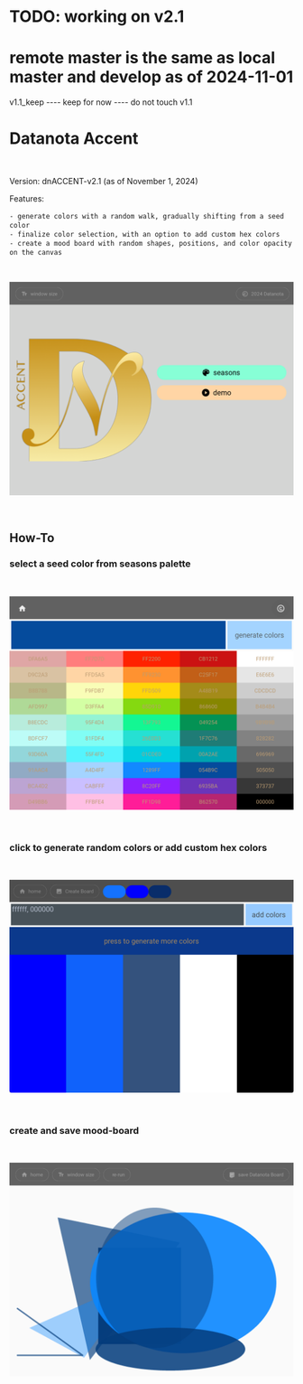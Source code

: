 

# TODO: working on v2.1
# remote master is the same as local master and develop as of 2024-11-01

v1.1_keep ---- keep for now ---- do not touch v1.1

# Datanota Accent

<br>

Version: dnACCENT-v2.1 (as of November 1, 2024)

Features:

    - generate colors with a random walk, gradually shifting from a seed color
    - finalize color selection, with an option to add custom hex colors
    - create a mood board with random shapes, positions, and color opacity on the canvas

<br>

![local](./assets/accent_apphome.png)

<br>

## How-To

### select a seed color from seasons palette

<br>

![local](assets/accent_seed_color.png)

<br>

### click to generate random colors or add custom hex colors

<br>

![local](assets/accent_random_colors.png)

<br>

### create and save mood-board

<br>

![local](assets/accent_sample_board.png)

<br>
